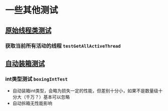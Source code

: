 # 一些其他测试

## [原始线程类测试](ThreadTest.java)
### 获取当前所有活动的线程 `testGetAllActiveThread`

## [自动装箱测试](BoxingTest.java)
### int类型测试 `boxingIntTest`
- 自动装箱int类型，会略为损失一定的性能，但差别十分小，如果不是数量级十分大（千万？）基本可以忽略
- 自动拆箱无性能影响
